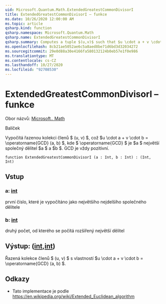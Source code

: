 ```yaml
---
uid: Microsoft.Quantum.Math.ExtendedGreatestCommonDivisorI
title: ExtendedGreatestCommonDivisorI – funkce
ms.date: 10/26/2020 12:00:00 AM
ms.topic: article
qsharp.kind: function
qsharp.namespace: Microsoft.Quantum.Math
qsharp.name: ExtendedGreatestCommonDivisorI
qsharp.summary: Computes a tuple $(u,v)$ such that $u \cdot a + v \cdot b = \operatorname{GCD}(a, b)$, where $\operatorname{GCD}$ is $a$ greatest common divisor of $a$ and $b$. The GCD is always positive.
ms.openlocfilehash: 8cb21ae5052ae6c5a8aed8be71d6bd3d32034272
ms.sourcegitcommit: 29e0d88a30e4166fa580132124b0eb57e1f0e986
ms.translationtype: MT
ms.contentlocale: cs-CZ
ms.lasthandoff: 10/27/2020
ms.locfileid: "92708530"
---
```

# <a name="extendedgreatestcommondivisori-function"></a>ExtendedGreatestCommonDivisorI – funkce

Obor názvů: [Microsoft.. Math](xref:Microsoft.Quantum.Math)

Balíček [](https://nuget.org/packages/)


Vypočítá řazenou kolekci členů $ (u, v) $, což $u \cdot a + v \cdot b = \operatorname{GCD} (a, b) $, kde $ \operatorname{GCD} $ je $a $ největší společný dělitel $a $ a $b $. GCD je vždy pozitivní.

```qsharp
function ExtendedGreatestCommonDivisorI (a : Int, b : Int) : (Int, Int)
```


## <a name="input"></a>Vstup

### <a name="a--int"></a>a: [int](xref:microsoft.quantum.lang-ref.int)

první číslo, které je vypočítáno jako největšího nejdelšího společného dělitele


### <a name="b--int"></a>b: [int](xref:microsoft.quantum.lang-ref.int)

druhý počet, od kterého se počítá rozšířený největší dělitel



## <a name="output--intint"></a>Výstup: ([int](xref:microsoft.quantum.lang-ref.int),[int](xref:microsoft.quantum.lang-ref.int))

Řazená kolekce členů $ (u, v) $ s vlastností $u \cdot a + v \cdot b = \operatorname{GCD} (a, b) $.

## <a name="references"></a>Odkazy

- Tato implementace je podle https://en.wikipedia.org/wiki/Extended_Euclidean_algorithm